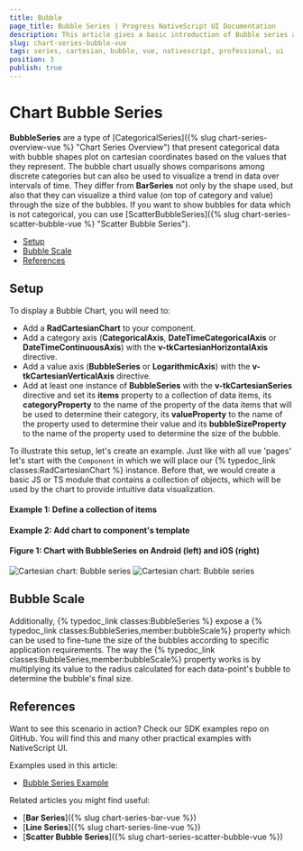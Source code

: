 ```yaml
---
title: Bubble
page_title: Bubble Series | Progress NativeScript UI Documentation
description: This article gives a basic introduction of Bubble series and continues with a sample scenario of how Bubble series are used.
slug: chart-series-bubble-vue
tags: series, cartesian, bubble, vue, nativescript, professional, ui
position: 3
publish: true
---
```


# Chart Bubble Series

**BubbleSeries** are a type of [CategoricalSeries]({% slug chart-series-overview-vue %} "Chart Series Overview") that present categorical data with bubble shapes plot on cartesian coordinates based on the values that they represent. The bubble chart usually shows comparisons among discrete categories but can also be used to visualize a trend in data over intervals of time. They differ from **BarSeries** not only by the shape used, but also that they can visualize a third value (on top of category and value) through the size of the bubbles. If you want to show bubbles for data which is not categorical, you can use [ScatterBubbleSeries]({% slug chart-series-scatter-bubble-vue %} "Scatter Bubble Series").

* [Setup](#setup)
* [Bubble Scale](#bubble-scale)
* [References](#references)

## Setup

To display a Bubble Chart, you will need to:
* Add a **RadCartesianChart** to your component.
* Add a category axis (**CategoricalAxis**, **DateTimeCategoricalAxis** or **DateTimeContinuousAxis**) with the **v-tkCartesianHorizontalAxis** directive.
* Add a value axis (**BubbleSeries** or **LogarithmicAxis**) with the **v-tkCartesianVerticalAxis** directive.
* Add at least one instance of **BubbleSeries**  with the **v-tkCartesianSeries** directive and set its **items** property to a collection of data items, its **categoryProperty** to the name of the property of the data items that will be used to determine their category, its **valueProperty** to the name of the property used to determine their value and its **bubbleSizeProperty** to the name of the property used to determine the size of the bubble.

To illustrate this setup, let's create an example. Just like with all vue 'pages' let's start with the `Component` in which we will place our {% typedoc_link classes:RadCartesianChart %} instance. Before that, we would create a basic JS or TS module that contains a collection of objects, which will be used by the chart to provide intuitive data visualization.

 #### Example 1: Define a collection of items

<snippet id='chart-bubble-data-vue'/>

#### Example 2: Add chart to component's template

<snippet id='chart-bubble-vue'/>

#### Figure 1: Chart with BubbleSeries on Android (left) and iOS (right)

![Cartesian chart: Bubble series](../../../../../ui/img/ns_ui/bubble_series_android.png "Bubble series on Android.") ![Cartesian chart: Bubble series](../../../../../ui/img/ns_ui/bubble_series_ios.png "Bubble series on iOS.")

## Bubble Scale

Additionally, {% typedoc_link classes:BubbleSeries %} expose a {% typedoc_link classes:BubbleSeries,member:bubbleScale%} property which can be used to fine-tune the size of the bubbles according to specific application requirements. The way the {% typedoc_link classes:BubbleSeries,member:bubbleScale%} property works is by multiplying its value to the radius calculated for each data-point's bubble to determine the bubble's final size.

## References

Want to see this scenario in action?
Check our SDK examples repo on GitHub. You will find this and many other practical examples with NativeScript UI.

Examples used in this article:

* [Bubble Series Example](https://github.com/NativeScript/nativescript-ui-samples-vue/tree/master/chart/app/examples/series)

Related articles you might find useful:

* [**Bar Series**]({% slug chart-series-bar-vue %})
* [**Line Series**]({% slug chart-series-line-vue %})
* [**Scatter Bubble Series**]({% slug chart-series-scatter-bubble-vue %})
